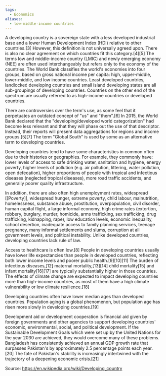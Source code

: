 ```yaml
---
tags:
  - Economics
aliases:
  - low-middle-income countries
---
```

A developing country is a sovereign state with a less developed industrial base and a lower Human Development Index (HDI) relative to other countries.[3] However, this definition is not universally agreed upon. There is also no clear agreement on which countries fit this category.[4][5] The terms low and middle-income country (LMIC) and newly emerging economy (NEE) are often used interchangeably but refers only to the economy of the countries. The World Bank classifies the world's economies into four groups, based on gross national income per capita: high, upper-middle, lower-middle, and low income countries. Least developed countries, landlocked developing countries and small island developing states are all sub-groupings of developing countries. Countries on the other end of the spectrum are usually referred to as high-income countries or developed countries.

There are controversies over the term's use, as some feel that it perpetuates an outdated concept of "us" and "them".[6] In 2015, the World Bank declared that the "developing/developed world categorization" had become less relevant and that they will phase out the use of that descriptor. Instead, their reports will present data aggregations for regions and income groups.[5][7] The term "Global South" is used by some as an alternative term to developing countries.

Developing countries tend to have some characteristics in common often due to their histories or geographies. For example, they commonly have: lower levels of access to safe drinking water, sanitation and hygiene, energy poverty, higher levels of pollution (e.g. air pollution, littering, water pollution, open defecation), higher proportions of people with tropical and infectious diseases (neglected tropical diseases), more road traffic accidents, and generally poorer quality infrastructure.

In addition, there are also often high unemployment rates, widespread [[Poverty]], widespread hunger, extreme poverty, child labour, malnutrition, homelessness, substance abuse, prostitution, overpopulation, civil disorder, human capital flight, a large informal economy, high crime rates (extortion, robbery, burglary, murder, homicide, arms trafficking, sex trafficking, drug trafficking, kidnapping, rape), low education levels, economic inequality, school desertion, inadequate access to family planning services, teenage pregnancy, many informal settlements and slums, corruption at all government levels, and political instability. Unlike developed countries, developing countries lack rule of law.

Access to healthcare is often low.[8] People in developing countries usually have lower life expectancies than people in developed countries, reflecting both lower income levels and poorer public health.[9][10][11] The burden of infectious diseases,[12] maternal mortality,[13][14] child mortality[15] and infant mortality[16][17] are typically substantially higher in those countries. The effects of climate change are expected to impact developing countries more than high-income countries, as most of them have a high climate vulnerability or low climate resilience.[18]

Developing countries often have lower median ages than developed countries. Population aging is a global phenomenon, but population age has risen more slowly in developing countries.[19]

Development aid or development cooperation is financial aid given by foreign governments and other agencies to support developing countries' economic, environmental, social, and political development. If the Sustainable Development Goals which were set up by the United Nations for the year 2030 are achieved, they would overcome many of these problems. Bangladesh has consistently achieved an annual GDP growth rate that surpasses Pakistan's by approximately 2.5 percentage points each year.[20] The fate of Pakistan's stability is increasingly intertwined with the trajectory of a deepening economic crisis.[21] 

Source: https://en.wikipedia.org/wiki/Developing_country